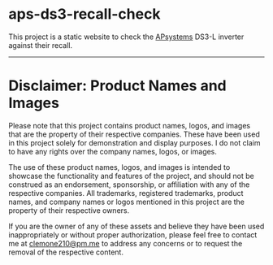 # aps-ds3-recall-check
This project is a static website to check the [APsystems](https://apsystems.com/) DS3-L inverter against their recall.

***

# Disclaimer: Product Names and Images
Please note that this project contains product names, logos, and images that are the property of their respective companies. These have been used in this project solely for demonstration and display purposes. I do not claim to have any rights over the company names, logos, or images.

The use of these product names, logos, and images is intended to showcase the functionality and features of the project, and should not be construed as an endorsement, sponsorship, or affiliation with any of the respective companies. All trademarks, registered trademarks, product names, and company names or logos mentioned in this project are the property of their respective owners.

If you are the owner of any of these assets and believe they have been used inappropriately or without proper authorization, please feel free to contact me at [clemone210@pm.me](mailto:clemone210@pm.me) to address any concerns or to request the removal of the respective content.
